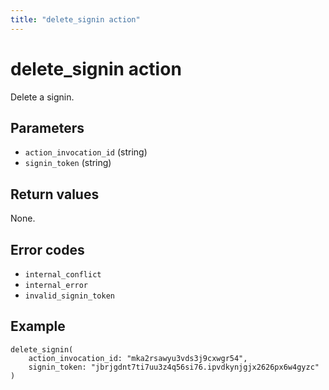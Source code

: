 ```yaml
---
title: "delete_signin action"
---
```


# delete_signin action

Delete a signin.

## Parameters

-   `action_invocation_id` (string)
-   `signin_token` (string)

## Return values

None.

## Error codes

-   `internal_conflict`
-   `internal_error`
-   `invalid_signin_token`

## Example

```
delete_signin(
    action_invocation_id: "mka2rsawyu3vds3j9cxwgr54",
    signin_token: "jbrjgdnt7ti7uu3z4q56si76.ipvdkynjgjx2626px6w4gyzc"
)
```
